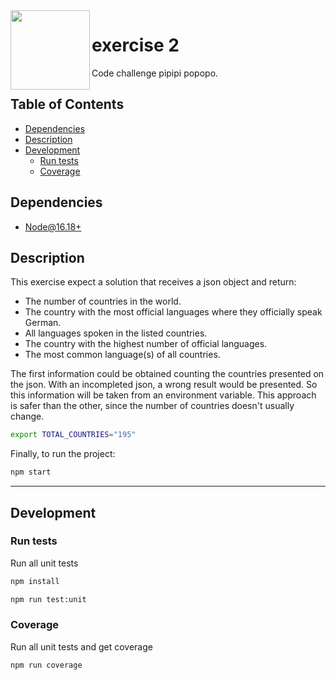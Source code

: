 <img src="https://upload.wikimedia.org/wikipedia/commons/6/6a/JavaScript-logo.png" width="127px" height="127px" align="left"/>

# exercise 2

Code challenge pipipi popopo.

## Table of Contents

- [Dependencies](#dependencies)
- [Description](#description)
- [Development](#development)
  - [Run tests](#run-tests)
  - [Coverage](#coverage)

## Dependencies

- [Node@16.18+](https://nodejs.org/en/download/)

## Description

This exercise expect a solution that receives a json object and return:

- The number of countries in the world.
- The country with the most official languages where they officially speak German.
- All languages spoken in the listed countries.
- The country with the highest number of official languages.
- The most common language(s) of all countries.

The first information could be obtained counting the countries presented on the json. With an incompleted json, a wrong result would be presented. So this information will be taken from an environment variable. This approach is safer than the other, since the number of countries doesn't usually change.

```bash
export TOTAL_COUNTRIES="195"
```

Finally, to run the project:

```bash
npm start
```

---

## Development

### Run tests

Run all unit tests

```bash
npm install
```

```bash
npm run test:unit
```

### Coverage

Run all unit tests and get coverage

```bash
npm run coverage
```
